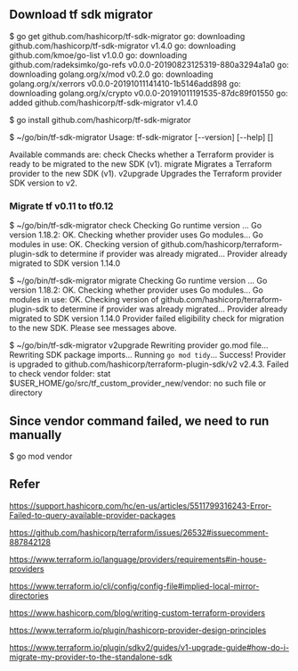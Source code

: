 ## Download tf sdk migrator

$ go get github.com/hashicorp/tf-sdk-migrator
go: downloading github.com/hashicorp/tf-sdk-migrator v1.4.0
go: downloading github.com/kmoe/go-list v1.0.0
go: downloading github.com/radeksimko/go-refs v0.0.0-20190823125319-880a3294a1a0
go: downloading golang.org/x/mod v0.2.0
go: downloading golang.org/x/xerrors v0.0.0-20191011141410-1b5146add898
go: downloading golang.org/x/crypto v0.0.0-20191011191535-87dc89f01550
go: added github.com/hashicorp/tf-sdk-migrator v1.4.0

$ go install github.com/hashicorp/tf-sdk-migrator

$ ~/go/bin/tf-sdk-migrator 
Usage: tf-sdk-migrator [--version] [--help] <command> [<args>]

Available commands are:
    check        Checks whether a Terraform provider is ready to be migrated to the new SDK (v1).
    migrate      Migrates a Terraform provider to the new SDK (v1).
    v2upgrade    Upgrades the Terraform provider SDK version to v2.

### Migrate tf v0.11 to tf0.12

$ ~/go/bin/tf-sdk-migrator check
Checking Go runtime version ...
Go version 1.18.2: OK.
Checking whether provider uses Go modules...
Go modules in use: OK.
Checking version of github.com/hashicorp/terraform-plugin-sdk to determine if provider was already migrated...
Provider already migrated to SDK version 1.14.0

$ ~/go/bin/tf-sdk-migrator migrate
Checking Go runtime version ...
Go version 1.18.2: OK.
Checking whether provider uses Go modules...
Go modules in use: OK.
Checking version of github.com/hashicorp/terraform-plugin-sdk to determine if provider was already migrated...
Provider already migrated to SDK version 1.14.0
Provider failed eligibility check for migration to the new SDK. Please see messages above.

$ ~/go/bin/tf-sdk-migrator v2upgrade
Rewriting provider go.mod file...
Rewriting SDK package imports...
Running `go mod tidy`...
Success! Provider is upgraded to github.com/hashicorp/terraform-plugin-sdk/v2 v2.4.3.
Failed to check vendor folder: stat $USER_HOME/go/src/tf_custom_provider_new/vendor: no such file or directory

## Since vendor command failed, we need to run manually
$ go mod vendor

## Refer
https://support.hashicorp.com/hc/en-us/articles/5511799316243-Error-Failed-to-query-available-provider-packages

https://github.com/hashicorp/terraform/issues/26532#issuecomment-887842128

https://www.terraform.io/language/providers/requirements#in-house-providers

https://www.terraform.io/cli/config/config-file#implied-local-mirror-directories

https://www.hashicorp.com/blog/writing-custom-terraform-providers

https://www.terraform.io/plugin/hashicorp-provider-design-principles

https://www.terraform.io/plugin/sdkv2/guides/v1-upgrade-guide#how-do-i-migrate-my-provider-to-the-standalone-sdk
